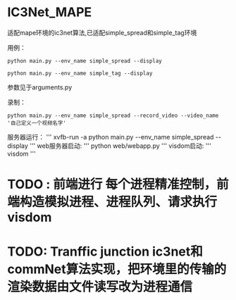 # IC3Net_MAPE
 适配mape环境的ic3net算法,已适配simple_spread和simple_tag环境



用例：

```
python main.py --env_name simple_spread --display
```

```
python main.py --env_name simple_tag --display
```
参数见于arguments.py

录制：

```
python main.py --env_name simple_spread --record_video --video_name '自己定义一个视频名字'
```


服务器运行：
'''
xvfb-run -a python main.py --env_name simple_spread --display
'''
web服务器启动:
'''
python web/webapp.py
'''
visdom启动:
'''
visdom
'''
# TODO : 前端进行 每个进程精准控制，前端构造模拟进程、进程队列、请求执行visdom
# TODO: Tranffic junction ic3net和commNet算法实现，把环境里的传输的渲染数据由文件读写改为进程通信


